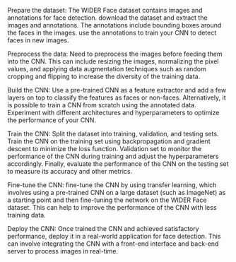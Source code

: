 Prepare the dataset: The WIDER Face dataset contains images and annotations for face detection. download the dataset and extract the images and annotations. The annotations include bounding boxes around the faces in the images. use the annotations to train your CNN to detect faces in new images.

Preprocess the data: Need to preprocess the images before feeding them into the CNN. This can include resizing the images, normalizing the pixel values, and applying data augmentation techniques such as random cropping and flipping to increase the diversity of the training data.

Build the CNN: Use a pre-trained CNN as a feature extractor and add a few layers on top to classify the features as faces or non-faces. Alternatively, it is possible to train a CNN from scratch using the annotated data. Experiment with different architectures and hyperparameters to optimize the performance of your CNN.

Train the CNN: Split the dataset into training, validation, and testing sets. Train the CNN on the training set using backpropagation and gradient descent to minimize the loss function. Validation set to monitor the performance of the CNN during training and adjust the hyperparameters accordingly. Finally, evaluate the performance of the CNN on the testing set to measure its accuracy and other metrics.

Fine-tune the CNN: fine-tune the CNN by using transfer learning, which involves using a pre-trained CNN on a large dataset (such as ImageNet) as a starting point and then fine-tuning the network on the WIDER Face dataset. This can help to improve the performance of the CNN with less training data.

Deploy the CNN: Once trained the CNN and achieved satisfactory performance, deploy it in a real-world application for face detection. This can involve integrating the CNN with a front-end interface and back-end server to process images in real-time.